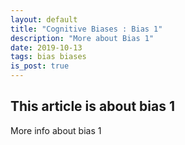 ```yaml
---
layout: default
title: "Cognitive Biases : Bias 1"
description: "More about Bias 1"
date: 2019-10-13
tags: bias biases
is_post: true
---
```




## This article is about bias 1



More info about bias 1